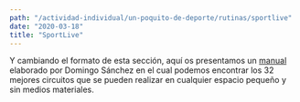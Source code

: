 ```yaml
---
path: "/actividad-individual/un-poquito-de-deporte/rutinas/sportlive"
date: "2020-03-18"
title: "SportLive"
---
```


Y cambiando el formato de esta sección, aquí os presentamos un [manual](http://publicidad.motorpress-iberica.es/SPORTLIFE_210_32-circuitos-en-casa.pdf) elaborado por Domingo Sánchez en el cual podemos encontrar los 32 mejores circuitos que se pueden realizar en cualquier espacio pequeño y sin medios materiales.